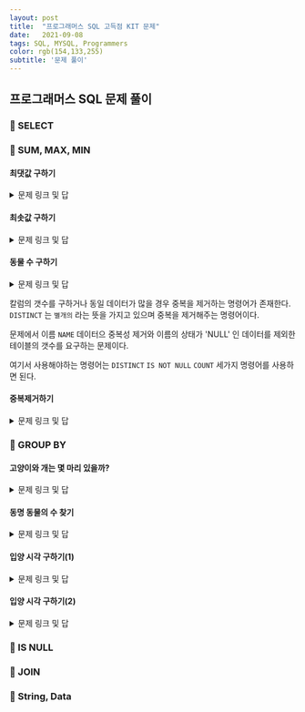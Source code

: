 ```yaml
---
layout: post
title:  "프로그래머스 SQL 고득점 KIT 문제"
date:   2021-09-08
tags: SQL, MYSQL, Programmers
color: rgb(154,133,255)
subtitle: '문제 풀이'
---
```


## 프로그래머스 SQL 문제 풀이
### 🐹 SELECT


### 🐹 SUM, MAX, MIN
#### 최댓값 구하기

<details>
<summary>문제 링크 및 답</summary>
<div markdown="1">

아래 두가지 방법을 사용할 수 있지만 **정석** 방식은 MAX() 혹은 MIN() 방식을 사용하여 최대 최소를

구하는 방식이다.

`ORDER BY` 사용범의 기본적인 방법이며 추가적으로 `DESC` 는 **내림차순 정렬** 명령어 이다.
`LIMIT` 는 지정된 갯수 만큼 출력하는 명령어 이다.

[최댓값 구하기](https://programmers.co.kr/learn/courses/30/lessons/59415)

```mysql-sql
SELECT MAX(DATETIME) FROM ANIMAL_INS;
                         OR
SELECT DATETIME FROM ANIMAL_INS ORDER BY DATETIME DESC LIMIT 1;
```

</div>
</details>

#### 최솟값 구하기

<details>
<summary>문제 링크 및 답</summary>
<div markdown="1">

[최솟값 구하기](https://programmers.co.kr/learn/courses/30/lessons/59038)

`최댓값 구하기` 문제에서 오름차순 정렬 후 1개의 데이터를 뽑으면 되는 문제이다.

** 정석 **
```mysql-sql
SELECT MIN(DATETIME) FROM ANIMAL_INS;

                OR
                
SELECT DATETIME FROM ANIMAL_INS ORDER BY DATETIME ASC LIMIT 1;
```

</div>
</details>

#### 동물 수 구하기

<details>
<summary>문제 링크 및 답</summary>
<div markdown="1">

[동물의 수 구하기](https://programmers.co.kr/learn/courses/30/lessons/59406)

테이블 상에서 전체 동물의 수는 행의 갯수(애트리뷰트)를 구하면 된다.

행의 갯수는 `COUNT(*)` 명령어 이다.

```mysql-sql
SELECT COUNT(*) FROM ANIMAL_INS;
```

만일 특정 테이터의 갯수를 구하고 싶다면?

"DOG" 의 갯수 구하기

```mysql-sql
SELECT COUNT(ANIMAL_TYPE) FROM ANIMAL_INS WHERE ANIMAL_TYPE = 'DOG';
                                  OR
SELECT COUNT(CASE WHEN ANIMAL_TYPE ='DOG' THEN 1 END) FROM ANIMAL_INS;
```

</div>
</details>

칼럼의 갯수를 구하거나 동일 데이터가 많을 경우 중복을 제거하는 명령어가 존재한다.
`DISTINCT` 는 `별개의` 라는 뜻을 가지고 있으며 중복을 제거해주는 명령어이다.

문제에서 이름 `NAME` 데이터으 중복성 제거와 이름의 상태가 'NULL' 인 데이터를 제외한 테이블의 갯수를
요구하는 문제이다.

여기서 사용해야하는 명령어는 `DISTINCT` `IS NOT NULL` `COUNT` 세가지 명령어를 사용하면 된다.

#### 중복제거하기

<details>
<summary>문제 링크 및 답</summary>
<div markdown="1">

[중복 제거하기](https://programmers.co.kr/learn/courses/30/lessons/59408)


```mysql-sql
SELECT COUNT(DISTINCT NAME) FROM ANIMAL_INS WHERE NAME IS NOT NULL;
```

</div>
</details>


### 🐹 GROUP BY
#### 고양이와 개는 몇 마리 있을까?

<details>
<summary>문제 링크 및 답</summary>
<div markdown="1">

[고양이와 개는 몇 마리 있을까?](https://programmers.co.kr/learn/courses/30/lessons/59040)

핵심은 Group By와 COUNT() 명령어를 얼마나 잘 이해하였는 지에 대한 문제이다.

출력의 결과가 타입과, 타입별 동물의 마릿수 이므로  COUNT() 명령어를 추가적으로 입력해주고 

단, **동물 전체의 마리수(개+ 고양이)** 가 아닌 각 동물의 마릿수가 출력될 수 있도록 **group by 명령어**를 추가 입력해 주도록 한다.


```mysql-sql
SELECT ANIMAL_TYPE, count(ANIMAL_TYPE) 
from ANIMAL_INS 
group by ANIMAL_TYPE
order by ANIMAL_TYPE;
```

</div>
</details>

#### 동명 동물의 수 찾기

<details>
<summary>문제 링크 및 답</summary>
<div markdown="1">

[동명 동물의 수 찾기](https://programmers.co.kr/learn/courses/30/lessons/59041)

집계 함수 (SUM(), COUNT() ... )사용시에는 WHERE절을 사용할 수 없는 것을 꼭 알고 있어야한다.

집계함수 사용시 WHERE절과 같은 조건문을 사용하고 싶다면 HAVING 문을 사용해야 한다.

```mysql-sql
SELECT NAME, COUNT(NAME)
FROM ANIMAL_INS
GROUP BY NAME  
HAVING COUNT(NAME) >1
ORDER BY NAME;
```

</div>
</details>


#### 입양 시각 구하기(1)

<details>
<summary>문제 링크 및 답</summary>
<div markdown="1">

[입양 시각 구하기(1)](https://programmers.co.kr/learn/courses/30/lessons/59412)

가장 눈여겨 봐야할 문법은 시간을 관리하는 **HOUR 명령어** 일것이다. 동시에 시간과 시간 사이의 조건을 더해줄 AND 절까지 

작성하면 될것이다.


[날짜 관련 함수 모음](https://jang8584.tistory.com/7)
```mysql-sql
SELECT HOUR(DATETIME) AS 'HOUR', COUNT(HOUR(DATETIME)) AS 'COUNT'
FROM ANIMAL_OUTS
WHERE HOUR(DATETIME) >= 9 AND HOUR(DATETIME) <=19
GROUP BY HOUR(DATETIME)
ORDER BY HOUR(DATETIME)
```

</div>
</details>

#### 입양 시각 구하기(2)

<details>
<summary>문제 링크 및 답</summary>
<div markdown="1">

[입양 시각 구하기(2)](https://programmers.co.kr/learn/courses/30/lessons/59412)

테이플의 형태는 [입양 시각 구하기(1)](https://programmers.co.kr/learn/courses/30/lessons/59412)과 동일하나

다음 문제는 어느 시간이 가장 활발하게 이루어지는가에 대한 문제이다. 때문에 모든 시간 (00 ~ 24시)의 시간을 모두 구분하여 
확인해야한다.

우선 시간에 따른 테이블을 만들어준다. (답은 아래)

`@변수` 를 통해 시간 증가를 튜플의 크기만큼 시간을 부여한다.

(해당 테이블은 99개의 튜플로 이루어져 있기 때문에 `0 ~ 99` 까지 1씩 증가하는 튜플이 만들어진다.)

```mysql-sql
SET @hour := -1

SELECT (@hour := @hour + 1)
FROM ANIMAL_OUTS;
```

`@hour := @hour + 1`는 java에서 `변수++;` 와 동일하다.

1. 문제는 각 애트리 뷰트가 다른 성질을 가지고 있기때문에 별도으 `SELECT문`을 작성해 주어야 한다는 것이다.

HOUR에 대한 애트리뷰트를 작성은 어렵지 않다.
```mysql-sql
SET @hour := -1; -- 변수 선언

SELECT (@hour := @hour + 1) as HOUR
FROM ANIMAL_OUTS
WHERE @hour < 23
```

2. 다음은 동일 시간대의 등장 회수 이므로 COUNT() 함수를 작성해 주며 변수 `@hour` 은 프로세스가 종료되기 까지 1씩 증가되므로 

`WHERE절` 에 조건으로 사용해주면 동일 시간대의 갯수를 구할 수 있다.
```mysql-sql
SET @hour := -1; -- 변수 선언

SELECT COUNT(*) FROM ANIMAL_OUTS WHERE HOUR(DATETIME) = @hour as `COUNT`;

```

3. 마지막으로 두가지 쿼리를 합해주는 것으로 최종 쿼리가 완성이 되어진다.

```mysql-sql
SET @hour := -1; -- 변수 선언

SELECT (@hour := @hour + 1) as HOUR,
(SELECT COUNT(*) FROM ANIMAL_OUTS WHERE HOUR(DATETIME) = @hour) as COUNT
FROM ANIMAL_OUTS
WHERE @hour < 23
```

<추가>
MySQL에서 '=' 연산자는 두 가지 의미로 해석됨

우선 SET 문이나 UPDATE 문의 SET 절에서 사용되면, 왼쪽 피연산자에 오른쪽 피연산자를 대입하는 대입 연산자로 해석

SET 문이나 UPDATE 문의 SET 절 이외에서 사용되면, 왼쪽 피연산자와 오른쪽 피연산자를 비교하는 비교 연산자로 해석

</div>
</details>

### 🐹 IS NULL

### 🐹 JOIN

### 🐹 String, Data